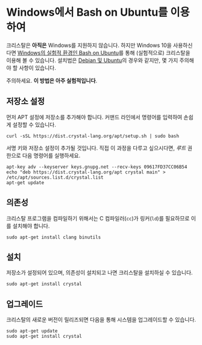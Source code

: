 # Windows에서 Bash on Ubuntu를 이용하여

크리스탈은 __아직은__ Windows를 지원하지 않습니다. 하지만 Windows 10을 사용하신다면 [Windows의 실험적 환경인 Bash on Ubuntu](https://msdn.microsoft.com/en-us/commandline/wsl/about)를 통해 (실험적으로) 크리스탈을 이용해 볼 수 있습니다. 설치법은 [Debian 및 Ubuntu](on_debian_and_ubuntu.md)의 경우와 같지만, 몇 가지 주의해야 할 사항이 있습니다.

주의하세요. **이 방법은 아주 실험적입니다**.

## 저장소 설정

먼저 APT 설정에 저장소를 추가해야 합니다. 커맨드 라인에서 명령어를 입력하여 손쉽게 설정할 수 있습니다.

```
curl -sSL https://dist.crystal-lang.org/apt/setup.sh | sudo bash
```

서명 키와 저장소 설정이 추가될 것입니다. 직접 이 과정을 다루고 싶으시다면, *루트* 권한으로 다음 명령어를 실행하세요.

```
apt-key adv --keyserver keys.gnupg.net --recv-keys 09617FD37CC06B54
echo "deb https://dist.crystal-lang.org/apt crystal main" > /etc/apt/sources.list.d/crystal.list
apt-get update
```

## 의존성
크리스탈 프로그램을 컴파일하기 위해서는 C 컴파일러(`cc`)가 링커(`ld`)를 필요하므로 이를 설치해야 합니다.

```
sudo apt-get install clang binutils
```

## 설치
저장소가 설정되어 있으며, 의존성이 설치되고 나면 크리스탈을 설치하실 수 있습니다.

```
sudo apt-get install crystal
```

## 업그레이드

크리스탈의 새로운 버전이 릴리즈되면 다음을 통해 시스템을 업그레이드할 수 있습니다.

```
sudo apt-get update
sudo apt-get install crystal
```
